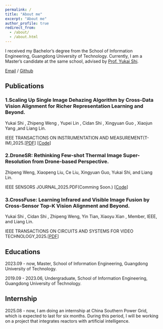 ```yaml
---
permalink: /
title: "About me"
excerpt: "About me"
author_profile: true
redirect_from: 
  - /about/
  - /about.html
---
```


I received my Bachelor’s degree from the School of Information Engineering, Guangdong University of Technology. Currently, I am a Master’s candidate at the same school, advised by [Prof. Yukai Shi](https://ykshi.github.io/).

[Email](mailto:wzpp24@foxmail.com) / [Github](https://github.com/wengzp1) 

## Publications

### 1.Scaling Up Single Image Dehazing Algorithm by Cross-Data Vision Alignment for Richer Representation Learning and Beyond.

Yukai Shi , Zhipeng Weng , Yupei Lin , Cidan Shi , Xingyuan Guo , Xiaojun Yang ,and Liang Lin.

IEEE TRANSACTIONS ON INSTRUMENTATION AND MEASUREMENT(T-IM),2025.[[PDF](https://ieeexplore.ieee.org/document/10974513)] [[Code](https://github.com/wengzp1/ScaleUpDehazing)] 


### 2.DroneSR: Rethinking Few-shot Thermal Image Super-Resolution from Drone-based Perspective.

Zhipeng Weng, Xiaopeng Liu, Ce Liu, Xingyuan Guo, Yukai Shi, and Liang Lin.

IEEE SENSORS JOURNAL,2025.PDF(Comming Soon.) [[Code](https://github.com/wengzp1/GRSL)] 

### 3.CrossFuse: Learning Infrared and Visible Image Fusion by Cross-Sensor Top-K Vision Alignment and Beyond.

Yukai Shi , Cidan Shi , Zhipeng Weng, Yin Tian, Xiaoyu Xian , Member, IEEE, and Liang Lin.

IEEE TRANSACTIONS ON CIRCUITS AND SYSTEMS FOR VIDEO TECHNOLOGY,2025.[[PDF](https://ieeexplore.ieee.org/document/10900459)]


## Educations

2023.09 - now, Master, School of Information Engineering, Guangdong University of Technology.

2019.09 - 2023.06, Undergraduate, School of Information Engineering, Guangdong University of Technology.

## Internship

2025.08 - now, I am doing an internship at China Southern Power Grid, which is expected to last for six months. During this period, I will be working on a project that integrates reactors with artificial intelligence.





